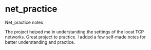 # net_practice
Net_practice notes

The project helped me in understanding the settings of the locat TCP networks. 
Great project to practice. 
I added a few self-made notes for better understanding and practice.
